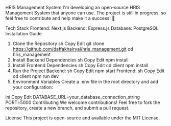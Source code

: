 HRIS Management System
I'm developing an open-source HRIS Management System that anyone can use. The project is still in progress, so feel free to contribute and help make it a success! 🚀

Tech Stack
Frontend: Next.js
Backend: Express.js
Database: PostgreSQL
Installation Guide
1. Clone the Repository
sh
Copy
Edit
git clone https://github.com/daffakhairyal/hris_management.git
cd hris_management
2. Install Backend Dependencies
sh
Copy
Edit
npm install
3. Install Frontend Dependencies
sh
Copy
Edit
cd client
npm install
4. Run the Project
Backend:
sh
Copy
Edit
npm start
Frontend:
sh
Copy
Edit
cd client
npm run dev
5. Environment Variables
Create a .env file in the root directory and add your configuration:

ini
Copy
Edit
DATABASE_URL=your_database_connection_string
PORT=5000
Contributing
We welcome contributions! Feel free to fork the repository, create a new branch, and submit a pull request.

License
This project is open-source and available under the MIT License.
